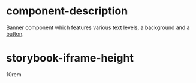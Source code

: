 # component-description
Banner component which features various text levels, a background and a [button](button.html).

# storybook-iframe-height
10rem

